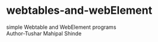 # webtables-and-webElement
simple Webtable and WebElement programs
<br>
Author-Tushar Mahipal Shinde
